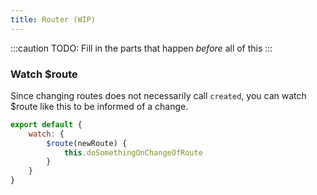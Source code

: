 ```yaml
---
title: Router (WIP)
---
```

:::caution TODO: Fill in the parts that happen _before_ all of this
:::

### Watch $route
Since changing routes does not necessarily call `created`, you can watch $route like this to be informed of a change.
```javascript
export default {
    watch: {
        $route(newRoute) {
            this.doSomethingOnChangeOfRoute
        }
    }
}
```

